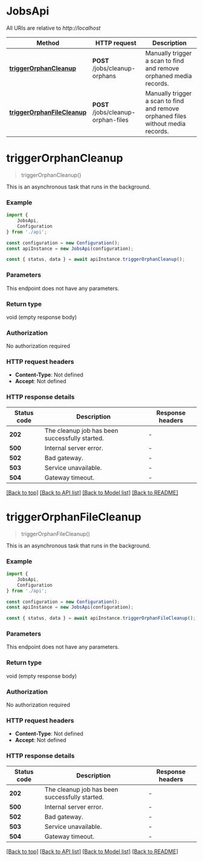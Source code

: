 # JobsApi

All URIs are relative to *http://localhost*

|Method | HTTP request | Description|
|------------- | ------------- | -------------|
|[**triggerOrphanCleanup**](#triggerorphancleanup) | **POST** /jobs/cleanup-orphans | Manually trigger a scan to find and remove orphaned media records.|
|[**triggerOrphanFileCleanup**](#triggerorphanfilecleanup) | **POST** /jobs/cleanup-orphan-files | Manually trigger a scan to find and remove orphaned files without media records.|

# **triggerOrphanCleanup**
> triggerOrphanCleanup()

This is an asynchronous task that runs in the background.

### Example

```typescript
import {
    JobsApi,
    Configuration
} from './api';

const configuration = new Configuration();
const apiInstance = new JobsApi(configuration);

const { status, data } = await apiInstance.triggerOrphanCleanup();
```

### Parameters
This endpoint does not have any parameters.


### Return type

void (empty response body)

### Authorization

No authorization required

### HTTP request headers

 - **Content-Type**: Not defined
 - **Accept**: Not defined


### HTTP response details
| Status code | Description | Response headers |
|-------------|-------------|------------------|
|**202** | The cleanup job has been successfully started. |  -  |
|**500** | Internal server error. |  -  |
|**502** | Bad gateway. |  -  |
|**503** | Service unavailable. |  -  |
|**504** | Gateway timeout. |  -  |

[[Back to top]](#) [[Back to API list]](../README.md#documentation-for-api-endpoints) [[Back to Model list]](../README.md#documentation-for-models) [[Back to README]](../README.md)

# **triggerOrphanFileCleanup**
> triggerOrphanFileCleanup()

This is an asynchronous task that runs in the background.

### Example

```typescript
import {
    JobsApi,
    Configuration
} from './api';

const configuration = new Configuration();
const apiInstance = new JobsApi(configuration);

const { status, data } = await apiInstance.triggerOrphanFileCleanup();
```

### Parameters
This endpoint does not have any parameters.


### Return type

void (empty response body)

### Authorization

No authorization required

### HTTP request headers

 - **Content-Type**: Not defined
 - **Accept**: Not defined


### HTTP response details
| Status code | Description | Response headers |
|-------------|-------------|------------------|
|**202** | The cleanup job has been successfully started. |  -  |
|**500** | Internal server error. |  -  |
|**502** | Bad gateway. |  -  |
|**503** | Service unavailable. |  -  |
|**504** | Gateway timeout. |  -  |

[[Back to top]](#) [[Back to API list]](../README.md#documentation-for-api-endpoints) [[Back to Model list]](../README.md#documentation-for-models) [[Back to README]](../README.md)

